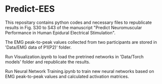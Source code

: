 # Predict-EES

This repositary contains python codes and necessary files to republicate results in Fig. S30 to S43 of the manuscript "Predict Neuromuscular Performance in Human Epidural Electrical Stimulation".

The EMG peak-to-peak values collected from two participants are stored in 'Data/EMG data of P1(P2)' folder.

Run Visualization.ipynb to load the pretrined networks in 'Data/Torch models' folder and republicate the results.

Run Neural Network Training.ipynb to train new neural networks based on EMG peak-to-peak values and calculated activation matrices.
